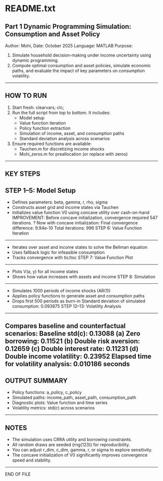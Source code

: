 README.txt
==========
Part 1 
Dynamic Programming Simulation: Consumption and Asset Policy
------------------------------------------------------------
Author: Mohi, Date: October 2025
Language: MATLAB
Purpose: 
1) Simulate household decision-making under income uncertainty using dynamic programming. 
2) Compute optimal consumption and asset policies, simulate economic paths, and evaluate the impact of key parameters on consumption volatility.
------------------------------------------------------------
HOW TO RUN
------------------------------------------------------------
1. Start fresh:
   clearvars; clc;
2. Run the full script from top to bottom. It includes:
   - Model setup
   - Value function iteration
   - Policy function extraction
   - Simulation of income, asset, and consumption paths
   - Standard deviation analysis across scenarios
3. Ensure required functions are available:
   - Tauchen.m for discretizing income shocks
   - Mohi_zeros.m for preallocation (or replace with zeros)

------------------------------------------------------------
KEY STEPS
------------------------------------------------------------
STEP 1–5: Model Setup
---------------------
- Defines parameters: beta, gamma, r, rho, sigma
- Constructs asset grid and income states via Tauchen
- Initializes value function V0 using concave utility over cash-on-hand
IMPROVEMENT:
Before concave initialization, convergence required 547 iterations.
? Now with concave initialization:
   Final convergence difference: 9.94e-10
   Total iterations: 996
STEP 6: Value Function Iteration
--------------------------------
- Iterates over asset and income states to solve the Bellman equation
- Uses fallback logic for infeasible consumption
- Tracks convergence with tic/toc
STEP 7: Value Function Plot
---------------------------
- Plots V(a, y) for all income states
- Shows how value increases with assets and income
STEP 8: Simulation
------------------
- Simulates 1000 periods of income shocks (AR(1))
- Applies policy functions to generate asset and consumption paths
- Drops first 500 periods as burn-in
Standard deviation of simulated consumption: 0.093875
STEP 12–13: Volatility Analysis
-------------------------------
Compares baseline and counterfactual scenarios:
    Baseline std(c): 0.13088
    (a) Zero borrowing: 0.11521
    (b) Double risk aversion: 0.12659
    (c) Double interest rate: 0.11231
    (d) Double income volatility: 0.23952
Elapsed time for volatility analysis: 0.010186 seconds
------------------------------------------------------------
OUTPUT SUMMARY
------------------------------------------------------------
- Policy functions: a_policy, c_policy
- Simulated paths: income_path, asset_path, consumption_path
- Diagnostic plots: Value function and time series
- Volatility metrics: std(c) across scenarios
------------------------------------------------------------
NOTES
------------------------------------------------------------
- The simulation uses CRRA utility and borrowing constraints.
- All random draws are seeded (rng(123)) for reproducibility.
- You can adjust r_dim, c_dim, gamma, r, or sigma to explore sensitivity.
- The concave initialization of V0 significantly improves convergence speed and stability.
------------------------------------------------------------
END OF FILE

